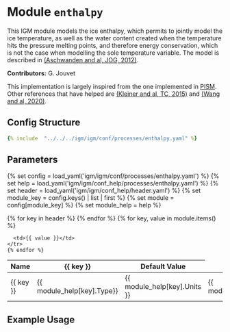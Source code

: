 # Module `enthalpy`

This IGM module models the ice enthalpy, which permits to jointly model the ice temperature, as well as the water content created when the temperature hits the pressure melting points, and therefore energy conservation, which is not the case when modelling the sole temperature variable. The model is described in [(Aschwanden and al, JOG, 2012)](https://www.cambridge.org/core/journals/journal-of-glaciology/article/an-enthalpy-formulation-for-glaciers-and-ice-sheets/605D2EC3DE03B82F2A8289220E76EB27). 

**Contributors:** G. Jouvet

This implementation is largely inspired from the one implemented in [PISM](https://www.pism.io/). Other references that have helped are [(Kleiner and al, TC, 2015)](https://tc.copernicus.org/articles/9/217/2015/) and [(Wang and al, 2020)](https://www.sciencedirect.com/science/article/abs/pii/S0098300419311458).

## Config Structure  
~~~yaml
{% include  "../../../igm/igm/conf/processes/enthalpy.yaml" %}
~~~

## Parameters

{% set config = load_yaml('igm/igm/conf/processes/enthalpy.yaml') %}
{% set help = load_yaml('igm/igm/conf_help/processes/enthalpy.yaml') %}
{% set header = load_yaml('igm/igm/conf_help/header.yaml') %}
{% set module_key = config.keys() | list | first %}
{% set module = config[module_key] %}
{% set module_help = help %}


<table>
  <thead>
    <tr>
      <th>Name</th>
      {% for key in header %}
      <th>{{ key }}</th>
      {% endfor %}
      <th>Default Value</th>
    </tr>
  </thead>
  <tbody>
    {% for key, value in module.items() %}
    <tr>
      <td>{{ key }}</td>
      <td><span class={{module_help[key].Type}}_table>{{ module_help[key].Type}}</span></td>
      <td><span class="math">{{ module_help[key].Units }}</span></td>
      <td>{{ module_help[key].Description}}</td>

      <td>{{ value }}</td>
    </tr>
    {% endfor %}
  </tbody>
</table>

<script type="text/javascript">
  MathJax.Hub.Queue(["Typeset", MathJax.Hub]);
</script>

## Example Usage